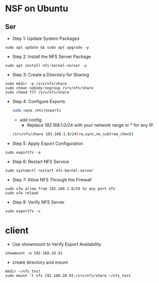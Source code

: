 # NSF on Ubuntu
## Ser
- Step 1: Update System Packages
```
sudo apt update && sudo apt upgrade -y
```

- Step 2: Install the NFS Server Package
```
sudo apt install nfs-kernel-server -y
```

- Step 3: Create a Directory for Sharing
```
sudo mkdir -p /srv/nfs/share
sudo chown nobody:nogroup /srv/nfs/share
sudo chmod 777 /srv/nfs/share
```

- Step 4: Configure Exports

    ```bash
    sudo nano /etc/exports
    ```

    - add config
        - Replace 192.168.1.0/24 with your network range or * for any IP.
    ```bash
    /srv/nfs/share 192.168.1.0/24(rw,sync,no_subtree_check)
    ```

- Step 5: Apply Export Configuration
```
sudo exportfs -a
```

- Step 6: Restart NFS Service
```
sudo systemctl restart nfs-kernel-server
```

- Step 7: Allow NFS Through the Firewall
```
sudo ufw allow from 192.168.1.0/24 to any port nfs
sudo ufw reload
```

- Step 8: Verify NFS Server
```
sudo exportfs -v
```

# client
- Use showmount to Verify Export Availability
```
showmount -e 192.168.28.91
```

- create directory and mount
```
mkdir ~/nfs_test
sudo mount -t nfs 192.168.28.91:/srv/nfs/share ~/nfs_test
```
